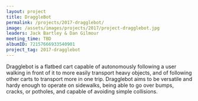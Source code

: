 ```yaml
---
layout: project
title: DraggleBot
permalink: /projects/2017-dragglebot/
image: /assets/images/projects/2017/project-dragglebot.jpg
leaders: Jack Bartley & Dan Gilmour
meeting_time: TBD
albumID: 72157666933540901
project_tag: 2017-dragglebot
---
```


Dragglebot is a flatbed cart capable of autonomously following a user walking in front of it to more easily transport heavy objects, and of following other carts to transport more in one trip. Dragglebot aims to be versatile and hardy enough to operate on sidewalks, being able to go over bumps, cracks, or potholes, and capable of avoiding simple collisions.
